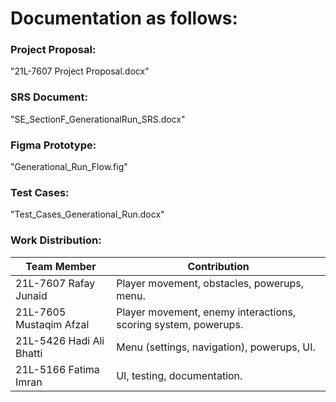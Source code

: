 # Documentation as follows:

### Project Proposal:
"21L-7607 Project Proposal.docx"

### SRS Document:
"SE_SectionF_GenerationalRun_SRS.docx"

### Figma Prototype:
"Generational_Run_Flow.fig"

### Test Cases:
"Test_Cases_Generational_Run.docx"

### Work Distribution:
| Team Member               | Contribution                                                   |
|---------------------------|----------------------------------------------------------------|
| 21L-7607 Rafay Junaid     | Player movement, obstacles, powerups, menu.                    |
| 21L-7605 Mustaqim Afzal   | Player movement, enemy interactions, scoring system, powerups. |
| 21L-5426  Hadi Ali Bhatti | Menu (settings, navigation), powerups, UI.                     |
| 21L-5166 Fatima Imran     | UI, testing, documentation.                                    |

